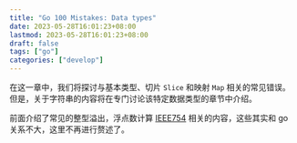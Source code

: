 ```yaml
---
title: "Go 100 Mistakes: Data types"
date: 2023-05-28T16:01:23+08:00
lastmod: 2023-05-28T16:01:23+08:00
draft: false
tags: ["go"]
categories: ["develop"]
---
```


在这一章中，我们将探讨与基本类型、切片 `Slice` 和映射 `Map` 相关的常见错误。但是，关于字符串的内容将在专门讨论该特定数据类型的章节中介绍。

前面介绍了常见的整型溢出，浮点数计算 [IEEE754](https://zh.wikipedia.org/zh-hans/IEEE_754) 相关的内容，这些其实和 go 关系不大，这里不再进行赘述了。
